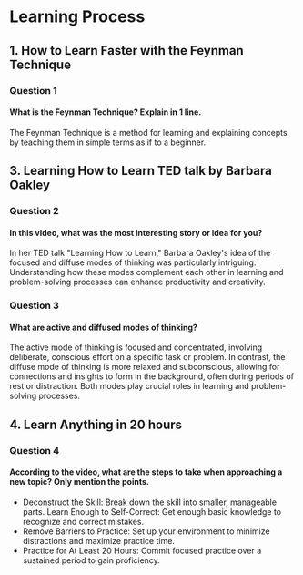 # Learning Process

## 1. How to Learn Faster with the Feynman Technique

### Question 1
#### What is the Feynman Technique? Explain in 1 line.

The Feynman Technique is a method for learning and explaining concepts by teaching them in simple terms as if to a beginner.


## 3. Learning How to Learn TED talk by Barbara Oakley

### Question 2
#### In this video, what was the most interesting story or idea for you?

In her TED talk "Learning How to Learn," Barbara Oakley's idea of the focused and diffuse modes of thinking was particularly intriguing. Understanding how these modes complement each other in learning and problem-solving processes can enhance productivity and creativity.

### Question 3
#### What are active and diffused modes of thinking?

The active mode of thinking is focused and concentrated, involving deliberate, conscious effort on a specific task or problem. In contrast, the diffuse mode of thinking is more relaxed and subconscious, allowing for connections and insights to form in the background, often during periods of rest or distraction. Both modes play crucial roles in learning and problem-solving processes.


## 4. Learn Anything in 20 hours
### Question 4

#### According to the video, what are the steps to take when approaching a new topic? Only mention the points.

* Deconstruct the Skill: Break down the skill into smaller, manageable parts.
Learn Enough to Self-Correct: Get enough basic knowledge to recognize and correct mistakes.
* Remove Barriers to Practice: Set up your environment to minimize distractions and maximize practice time.
* Practice for At Least 20 Hours: Commit focused practice over a sustained period to gain proficiency.
